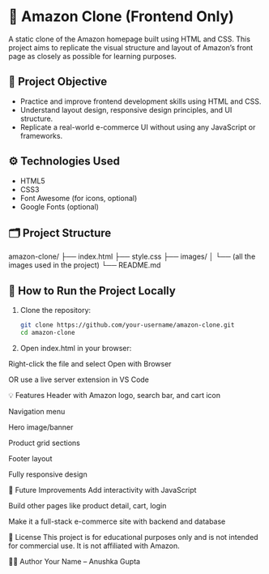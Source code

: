 # 🛒 Amazon Clone (Frontend Only)

A static clone of the Amazon homepage built using HTML and CSS. This project aims to replicate the visual structure and layout of Amazon’s front page as closely as possible for learning purposes.

## 📌 Project Objective

- Practice and improve frontend development skills using HTML and CSS.
- Understand layout design, responsive design principles, and UI structure.
- Replicate a real-world e-commerce UI without using any JavaScript or frameworks.

## ⚙️ Technologies Used

- HTML5
- CSS3
- Font Awesome (for icons, optional)
- Google Fonts (optional)

## 🗂️ Project Structure

amazon-clone/
├── index.html
├── style.css
├── images/
│ └── (all the images used in the project)
└── README.md


## 🚀 How to Run the Project Locally

1. Clone the repository:
   ```bash
   git clone https://github.com/your-username/amazon-clone.git
   cd amazon-clone

2. Open index.html in your browser:

Right-click the file and select Open with Browser

OR use a live server extension in VS Code

💡 Features
Header with Amazon logo, search bar, and cart icon

Navigation menu

Hero image/banner

Product grid sections

Footer layout

Fully responsive design

🎯 Future Improvements
Add interactivity with JavaScript

Build other pages like product detail, cart, login

Make it a full-stack e-commerce site with backend and database

📜 License
This project is for educational purposes only and is not intended for commercial use. It is not affiliated with Amazon.

🙋‍♀️ Author
Your Name – Anushka Gupta
